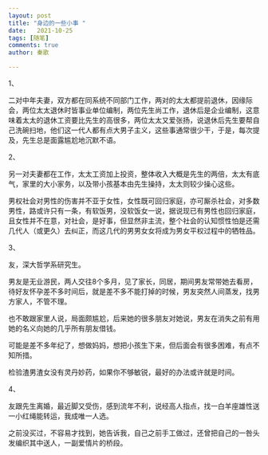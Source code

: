 ```yaml
---
layout: post
title: "身边的一些小事 "
date:   2021-10-25
tags: [随笔]
comments: true
author: 秦歌

---
```




 1、

二对中年夫妻，双方都在同系统不同部门工作，两对的太太都提前退休，因缘际会，两位太太退休时皆事业单位编制，两位先生尚工作，退休后是企业编制，这意味着太太的退休工资要比先生的高很多，两位太太又爱张扬，说退休后先生要帮自己洗碗扫地，他们这一代人都有点大男子主义，这些事通常很少干，于是，每次提及，先生总是面露尴尬地沉默不语。

2、

另一对夫妻都在工作，太太工资加上投资，整体收入大概是先生的两倍，太太有底气，家里的大小家务，以及带小孩基本由先生操持，太太则较少操心这些。

男权社会对男性的伤害并不亚于女性，女性既可回归家庭，亦可厮杀社会，对多数男性，路或许只有一条，有软饭男，没软饭女一说，据说现已有男性也回归家庭，且女性并不在意，对社会，是好事，但显然非主流，整个社会的认知惯性怕是还需几代人（或更久）去纠正，而这几代的男男女女将成为男女平权过程中的牺牲品。

3、

友，深大哲学系研究生。

男友是无业游民，两人交往8个多月，见了家长，同居，期间男友常带她去看房，待好友怀孕差不多时间后，就是差不多不能打掉的时候，男友突然人间蒸发，找男方家人，不管不理。

也不敢跟家里人说，局面颇尴尬，后来她的很多朋友对她说，男友在消失之前有用她的名义向她的几乎所有朋友借钱。

可能是差不多年纪了，想做妈妈，想把小孩生下来，但后面会有很多困难，有点不知所措。

检验渣男渣女没有灵丹妙药，如果你不够敏锐，最好的办法或许就是时间。

4、

友跟先生离婚，最近脚又受伤，感到流年不利，说经高人指点，找一白羊座雄性送一小红绳能转运，我成唯一人选。

之前没买过，不容易才找到，她告诉我，自己之前手工做过，还曾把自己的一咎头发编织其中送人，一副爱情片的桥段。
